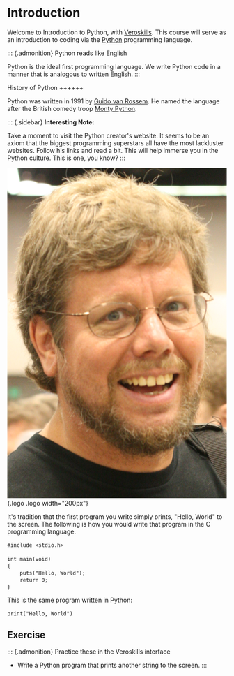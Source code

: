 # Introduction

Welcome to Introduction to Python, with
[Veroskills](https://veroskills.com). This course will serve as an
introduction to coding via the [Python](https://python.org) programming
language.

::: {.admonition}
Python reads like English

Python is the ideal first programming language. We write Python code in
a manner that is analogous to written English.
:::

History of Python ++++++

Python was written in 1991 by [Guido van
Rossem](https://gvanrossum.github.io/). He named the language after the
British comedy troop [Monty Python](http://montypython.com/).

::: {.sidebar}
**Interesting Note:**

Take a moment to visit the Python creator\'s website. It seems to be an
axiom that the biggest programming superstars all have the most
lackluster websites. Follow his links and read a bit. This will help
immerse you in the Python culture. This is one, you know?
:::

![image](./images/guido.png){.logo .logo width="200px"}

It\'s tradition that the first program you write simply prints, \"Hello,
World\" to the screen. The following is how you would write that program
in the C programming language.

``` {.c}
#include <stdio.h>

int main(void)
{
    puts("Hello, World");
    return 0;
}
```

This is the same program written in Python:

``` {.python}
print("Hello, World")
```

## Exercise

::: {.admonition}
Practice these in the Veroskills interface

-   Write a Python program that prints another string to the screen.
:::
